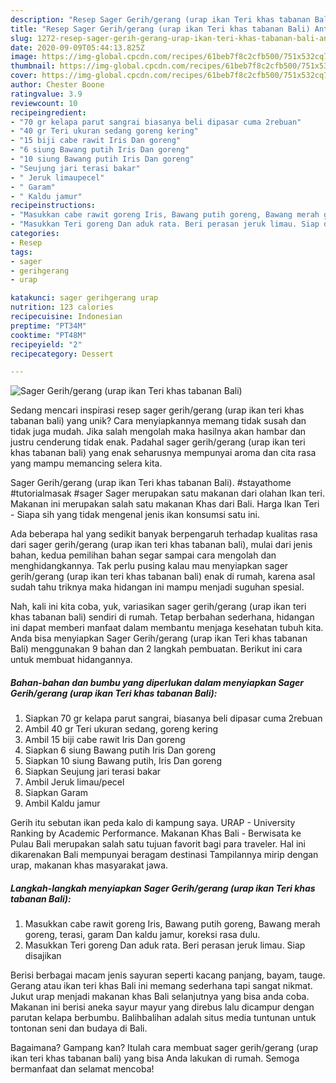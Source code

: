 ```yaml
---
description: "Resep Sager Gerih/gerang (urap ikan Teri khas tabanan Bali) Anti Gagal"
title: "Resep Sager Gerih/gerang (urap ikan Teri khas tabanan Bali) Anti Gagal"
slug: 1272-resep-sager-gerih-gerang-urap-ikan-teri-khas-tabanan-bali-anti-gagal
date: 2020-09-09T05:44:13.825Z
image: https://img-global.cpcdn.com/recipes/61beb7f8c2cfb500/751x532cq70/sager-gerihgerang-urap-ikan-teri-khas-tabanan-bali-foto-resep-utama.jpg
thumbnail: https://img-global.cpcdn.com/recipes/61beb7f8c2cfb500/751x532cq70/sager-gerihgerang-urap-ikan-teri-khas-tabanan-bali-foto-resep-utama.jpg
cover: https://img-global.cpcdn.com/recipes/61beb7f8c2cfb500/751x532cq70/sager-gerihgerang-urap-ikan-teri-khas-tabanan-bali-foto-resep-utama.jpg
author: Chester Boone
ratingvalue: 3.9
reviewcount: 10
recipeingredient:
- "70 gr kelapa parut sangrai biasanya beli dipasar cuma 2rebuan"
- "40 gr Teri ukuran sedang goreng kering"
- "15 biji cabe rawit Iris Dan goreng"
- "6 siung Bawang putih Iris Dan goreng"
- "10 siung Bawang putih Iris Dan goreng"
- "Seujung jari terasi bakar"
- " Jeruk limaupecel"
- " Garam"
- " Kaldu jamur"
recipeinstructions:
- "Masukkan cabe rawit goreng Iris, Bawang putih goreng, Bawang merah goreng, terasi, garam Dan kaldu jamur, koreksi rasa dulu."
- "Masukkan Teri goreng Dan aduk rata. Beri perasan jeruk limau. Siap disajikan"
categories:
- Resep
tags:
- sager
- gerihgerang
- urap

katakunci: sager gerihgerang urap 
nutrition: 123 calories
recipecuisine: Indonesian
preptime: "PT34M"
cooktime: "PT48M"
recipeyield: "2"
recipecategory: Dessert

---
```



![Sager Gerih/gerang (urap ikan Teri khas tabanan Bali)](https://img-global.cpcdn.com/recipes/61beb7f8c2cfb500/751x532cq70/sager-gerihgerang-urap-ikan-teri-khas-tabanan-bali-foto-resep-utama.jpg)

Sedang mencari inspirasi resep sager gerih/gerang (urap ikan teri khas tabanan bali) yang unik? Cara menyiapkannya memang tidak susah dan tidak juga mudah. Jika salah mengolah maka hasilnya akan hambar dan justru cenderung tidak enak. Padahal sager gerih/gerang (urap ikan teri khas tabanan bali) yang enak seharusnya mempunyai aroma dan cita rasa yang mampu memancing selera kita.

Sager Gerih/gerang (urap ikan Teri khas tabanan Bali). #stayathome #tutorialmasak #sager Sager merupakan satu makanan dari olahan Ikan teri. Makanan ini merupakan salah satu makanan Khas dari Bali. Harga Ikan Teri - Siapa sih yang tidak mengenal jenis ikan konsumsi satu ini.

Ada beberapa hal yang sedikit banyak berpengaruh terhadap kualitas rasa dari sager gerih/gerang (urap ikan teri khas tabanan bali), mulai dari jenis bahan, kedua pemilihan bahan segar sampai cara mengolah dan menghidangkannya. Tak perlu pusing kalau mau menyiapkan sager gerih/gerang (urap ikan teri khas tabanan bali) enak di rumah, karena asal sudah tahu triknya maka hidangan ini mampu menjadi suguhan spesial.


Nah, kali ini kita coba, yuk, variasikan sager gerih/gerang (urap ikan teri khas tabanan bali) sendiri di rumah. Tetap berbahan sederhana, hidangan ini dapat memberi manfaat dalam membantu menjaga kesehatan tubuh kita. Anda bisa menyiapkan Sager Gerih/gerang (urap ikan Teri khas tabanan Bali) menggunakan 9 bahan dan 2 langkah pembuatan. Berikut ini cara untuk membuat hidangannya.

<!--inarticleads1-->

##### Bahan-bahan dan bumbu yang diperlukan dalam menyiapkan Sager Gerih/gerang (urap ikan Teri khas tabanan Bali):

1. Siapkan 70 gr kelapa parut sangrai, biasanya beli dipasar cuma 2rebuan
1. Ambil 40 gr Teri ukuran sedang, goreng kering
1. Ambil 15 biji cabe rawit Iris Dan goreng
1. Siapkan 6 siung Bawang putih Iris Dan goreng
1. Siapkan 10 siung Bawang putih, Iris Dan goreng
1. Siapkan Seujung jari terasi bakar
1. Ambil  Jeruk limau/pecel
1. Siapkan  Garam
1. Ambil  Kaldu jamur


Gerih itu sebutan ikan peda kalo di kampung saya. URAP - University Ranking by Academic Performance. Makanan Khas Bali - Berwisata ke Pulau Bali merupakan salah satu tujuan favorit bagi para traveler. Hal ini dikarenakan Bali mempunyai beragam destinasi Tampilannya mirip dengan urap, makanan khas masyarakat jawa. 

<!--inarticleads2-->

##### Langkah-langkah menyiapkan Sager Gerih/gerang (urap ikan Teri khas tabanan Bali):

1. Masukkan cabe rawit goreng Iris, Bawang putih goreng, Bawang merah goreng, terasi, garam Dan kaldu jamur, koreksi rasa dulu.
1. Masukkan Teri goreng Dan aduk rata. Beri perasan jeruk limau. Siap disajikan


Berisi berbagai macam jenis sayuran seperti kacang panjang, bayam, tauge. Gerang atau ikan teri khas Bali ini memang sederhana tapi sangat nikmat. Jukut urap menjadi makanan khas Bali selanjutnya yang bisa anda coba. Makanan ini berisi aneka sayur mayur yang direbus lalu dicampur dengan parutan kelapa berbumbu. Balihbalihan adalah situs media tuntunan untuk tontonan seni dan budaya di Bali. 

Bagaimana? Gampang kan? Itulah cara membuat sager gerih/gerang (urap ikan teri khas tabanan bali) yang bisa Anda lakukan di rumah. Semoga bermanfaat dan selamat mencoba!
